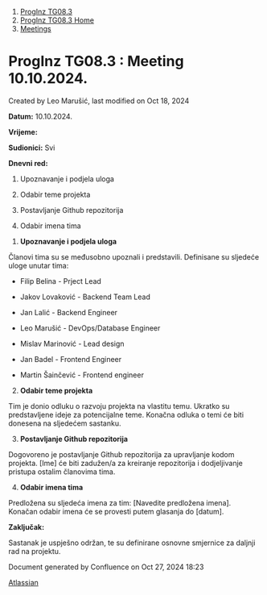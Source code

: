 <div id="page">

<div id="main" class="aui-page-panel">

<div id="main-header">

<div id="breadcrumb-section">

1.  [ProgInz TG08.3](index.html)
2.  [ProgInz TG08.3 Home](ProgInz-TG08.3-Home_66036.html)
3.  [Meetings](Meetings_98573.html)

</div>

# <span id="title-text"> ProgInz TG08.3 : Meeting 10.10.2024. </span>

</div>

<div id="content" class="view">

<div class="page-metadata">

Created by <span class="author"> Leo Marušić</span>, last modified on
Oct 18, 2024

</div>

<div id="main-content" class="wiki-content group">

**Datum:** 10.10.2024.

**Vrijeme:**

**Sudionici:** Svi

**Dnevni red:**

1.  Upoznavanje i podjela uloga

2.  Odabir teme projekta

3.  Postavljanje Github repozitorija

4.  Odabir imena tima

<!-- -->

1.  **Upoznavanje i podjela uloga**

Članovi tima su se međusobno upoznali i predstavili. Definisane su
sljedeće uloge unutar tima:

- Filip Belina - Prject Lead

- Jakov Lovaković - Backend Team Lead

- Jan Lalić - Backend Engineer

- Leo Marušić - DevOps/Database Engineer

- Mislav Marinović - Lead design

- Jan Badel - Frontend Engineer

- Martin Šainčević - Frontend engineer

2.  **Odabir teme projekta**

Tim je donio odluku o razvoju projekta na vlastitu temu. Ukratko su
predstavljene ideje za potencijalne teme. Konačna odluka o temi će biti
donesena na sljedećem sastanku.

3.  **Postavljanje Github repozitorija**

Dogovoreno je postavljanje Github repozitorija za upravljanje kodom
projekta. \[Ime\] će biti zadužen/a za kreiranje repozitorija i
dodjeljivanje pristupa ostalim članovima tima.

4.  **Odabir imena tima**

Predložena su sljedeća imena za tim: \[Navedite predložena imena\].
Konačan odabir imena će se provesti putem glasanja do \[datum\].

**Zaključak:**

Sastanak je uspješno održan, te su definirane osnovne smjernice za
daljnji rad na projektu.

</div>

</div>

</div>

<div id="footer" role="contentinfo">

<div class="section footer-body">

Document generated by Confluence on Oct 27, 2024 18:23

<div id="footer-logo">

[Atlassian](http://www.atlassian.com/)

</div>

</div>

</div>

</div>
